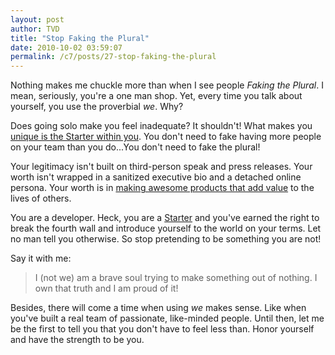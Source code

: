 ```yaml
---
layout: post
author: TVD
title: "Stop Faking the Plural"
date: 2010-10-02 03:59:07
permalink: /c7/posts/27-stop-faking-the-plural
---
```


Nothing makes me chuckle more than when I see people *Faking the Plural*. I mean, seriously, you're a one man shop. Yet, every time you talk about yourself, you use the proverbial *we*. Why?

Does going solo make you feel inadequate? It shouldn't! What makes you [unique is the Starter within you][1]. You don't need to fake having more people on your team than you do...You don't need to fake the plural!

Your legitimacy isn't built on third-person speak and press releases. Your worth isn't wrapped in a sanitized executive bio and a detached online persona. Your worth is in [making awesome products that add value][2] to the lives of others.

You are a developer. Heck, you are a [Starter][3] and you've earned the right to break the fourth wall and introduce yourself to the world on your terms. Let no man tell you otherwise. So stop pretending to be something you are not!

Say it with me:

>  I (not we) am a brave soul trying to
> make something out of nothing. I own
> that truth and I am proud of it!

Besides, there will come a time when using *we* makes sense. Like when you've built a real team of passionate, like-minded people. Until then, let me be the first to tell you that you don't have to feel less than. Honor yourself and have the strength to be you.


  [1]: http://techoctave.com/c7/posts/1-hello-world
  [2]: http://techoctave.com/c7/posts/17-jquery-dashboard-gauges-using-raphael-xhtml-and-css
  [3]: http://37signals.com/rework/
